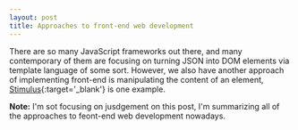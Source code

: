 ```yaml
---
layout: post
title: Approaches to front-end web development
---
```

There are so many JavaScript frameworks out there, and many contemporary of them are focusing on turning JSON into DOM elements via template language of some sort. However, we also have another approach of implementing front-end is manipulating the content of an element, [Stimulus](https://m.signalvnoise.com/stimulus-1-0-a-modest-javascript-framework-for-the-html-you-already-have-f04307009130){:target='_blank'} is one example.  

**Note:** I'm sot focusing on jusdgement on this post, I'm summarizing all of the
approaches to feont-end web development nowadays.

